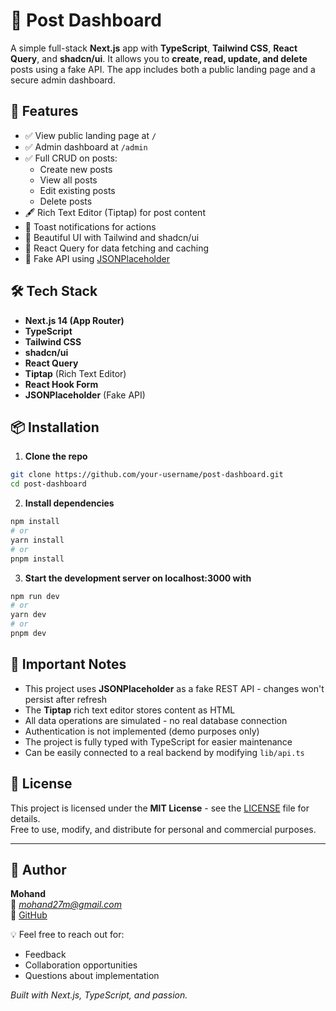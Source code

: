 # 📝 Post Dashboard

A simple full-stack **Next.js** app with **TypeScript**, **Tailwind CSS**, **React Query**, and **shadcn/ui**. It allows you to **create, read, update, and delete** posts using a fake API. The app includes both a public landing page and a secure admin dashboard.

## 🚀 Features

- ✅ View public landing page at `/`
- ✅ Admin dashboard at `/admin`
- ✅ Full CRUD on posts:
  - Create new posts
  - View all posts
  - Edit existing posts
  - Delete posts
- 🖋️ Rich Text Editor (Tiptap) for post content
- 💬 Toast notifications for actions
- 💄 Beautiful UI with Tailwind and shadcn/ui
- 🔄 React Query for data fetching and caching
- 🔐 Fake API using [JSONPlaceholder](https://jsonplaceholder.typicode.com/)

## 🛠️ Tech Stack

- **Next.js 14 (App Router)**
- **TypeScript**
- **Tailwind CSS**
- **shadcn/ui**
- **React Query**
- **Tiptap** (Rich Text Editor)
- **React Hook Form**
- **JSONPlaceholder** (Fake API)

## 📦 Installation

1. **Clone the repo**

```bash
git clone https://github.com/your-username/post-dashboard.git
cd post-dashboard
```

2. **Install dependencies**

```bash
npm install
# or
yarn install
# or
pnpm install
```

3. **Start the development server on localhost:3000 with**

```bash
npm run dev
# or
yarn dev
# or
pnpm dev
```

## 📌 Important Notes

- This project uses **JSONPlaceholder** as a fake REST API - changes won't persist after refresh
- The **Tiptap** rich text editor stores content as HTML
- All data operations are simulated - no real database connection
- Authentication is not implemented (demo purposes only)
- The project is fully typed with TypeScript for easier maintenance
- Can be easily connected to a real backend by modifying `lib/api.ts`

## 🧾 License

This project is licensed under the **MIT License** - see the [LICENSE](LICENSE) file for details.  
Free to use, modify, and distribute for personal and commercial purposes.

---

## 👤 Author

**Mohand**  
📧 *mohand27m@gmail.com*  
🔗 [GitHub](https://github.com/mohand-abdelkader)

💡 Feel free to reach out for:

- Feedback
- Collaboration opportunities
- Questions about implementation

_Built with Next.js, TypeScript, and passion._
